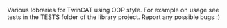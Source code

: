 Various lobraries for TwinCAT using OOP style. For example on usage see tests in the TESTS folder of the library project. Report any possible bugs :) 
